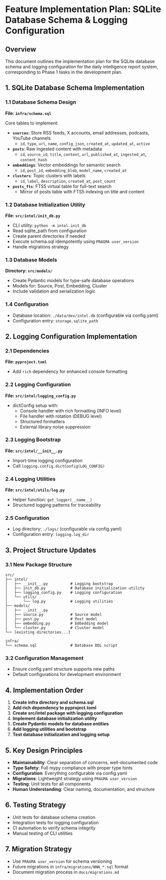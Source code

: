 # Feature Implementation Plan: SQLite Database Schema & Logging Configuration

## Overview
This document outlines the implementation plan for the SQLite database schema and logging configuration for the daily intelligence report system, corresponding to Phase 1 tasks in the development plan.

## 1. SQLite Database Schema Implementation

### 1.1 Database Schema Design
**File: `infra/schema.sql`**

Core tables to implement:
- **`sources`**: Store RSS feeds, X accounts, email addresses, podcasts, YouTube channels
  - `id`, `type`, `url`, `name`, `config_json`, `created_at`, `updated_at`, `active`
- **`posts`**: Raw ingested content with metadata
  - `id`, `source_id`, `title`, `content`, `url`, `published_at`, `ingested_at`, `content_hash`
- **`embeddings`**: Vector embeddings for semantic search
  - `id`, `post_id`, `embedding_blob`, `model_name`, `created_at`
- **`clusters`**: Topic clusters with labels
  - `id`, `label`, `description`, `created_at`, `post_count`
- **`posts_fts`**: FTS5 virtual table for full-text search
  - Mirror of posts table with FTS5 indexing on title and content

### 1.2 Database Initialization Utility
**File: `src/intel/init_db.py`**
- CLI utility: `python -m intel.init_db`
- Read sqlite_path from configuration
- Create parent directories if needed
- Execute schema.sql idempotently using `PRAGMA user_version`
- Handle migrations strategy

### 1.3 Database Models
**Directory: `src/models/`**
- Create Pydantic models for type-safe database operations
- Models for: Source, Post, Embedding, Cluster
- Include validation and serialization logic

### 1.4 Configuration
- Database location: `./data/dev/intel.db` (configurable via config.yaml)
- Configuration entry: `storage.sqlite_path`

## 2. Logging Configuration Implementation

### 2.1 Dependencies
**File: `pyproject.toml`**
- Add `rich` dependency for enhanced console formatting

### 2.2 Logging Configuration
**File: `src/intel/logging_config.py`**
- dictConfig setup with:
  - Console handler with rich formatting (INFO level)
  - File handler with rotation (DEBUG level)
  - Structured formatters
  - External library noise suppression

### 2.3 Logging Bootstrap
**File: `src/intel/__init__.py`**
- Import-time logging configuration
- Call `logging.config.dictConfig(LOG_CONFIG)`

### 2.4 Logging Utilities
**File: `src/intel/utils/log.py`**
- Helper function: `get_logger(__name__)`
- Structured logging patterns for traceability

### 2.5 Configuration
- Log directory: `./logs/` (configurable via config.yaml)
- Configuration entry: `logging.log_dir`

## 3. Project Structure Updates

### 3.1 New Package Structure
```
src/
├── intel/
│   ├── __init__.py          # Logging bootstrap
│   ├── init_db.py           # Database initialization utility
│   ├── logging_config.py    # Logging configuration
│   └── utils/
│       └── log.py           # Logging utilities
├── models/
│   ├── __init__.py
│   ├── source.py            # Source model
│   ├── post.py              # Post model
│   ├── embedding.py         # Embedding model
│   └── cluster.py           # Cluster model
└── [existing directories...]

infra/
└── schema.sql               # Database DDL script
```

### 3.2 Configuration Management
- Ensure config.yaml structure supports new paths
- Default configurations for development environment

## 4. Implementation Order

1. **Create infra directory and schema.sql**
2. **Add rich dependency to pyproject.toml**
3. **Create src/intel package with logging configuration**
4. **Implement database initialization utility**
5. **Create Pydantic models for database entities**
6. **Add logging utilities and bootstrap**
7. **Test database initialization and logging setup**

## 5. Key Design Principles

- **Maintainability**: Clear separation of concerns, well-documented code
- **Type Safety**: Full mypy compliance with proper type hints
- **Configuration**: Everything configurable via config.yaml
- **Migrations**: Lightweight strategy using `PRAGMA user_version`
- **Testing**: Unit tests for all components
- **Human Understanding**: Clear naming, documentation, and structure

## 6. Testing Strategy

- Unit tests for database schema creation
- Integration tests for logging configuration
- CI automation to verify schema integrity
- Manual testing of CLI utilities

## 7. Migration Strategy

- Use `PRAGMA user_version` for schema versioning
- Future migrations in `infra/migrations/NNN_*.sql` format
- Document migration process in `docs/migrations.md`